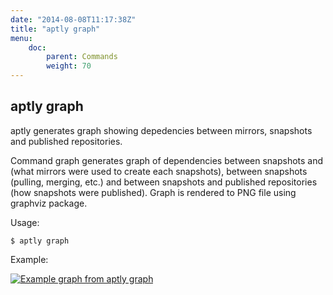 ```yaml
---
date: "2014-08-08T11:17:38Z"
title: "aptly graph"
menu:
    doc:
        parent: Commands
        weight: 70
---
```


aptly graph
-----------

aptly generates graph showing depedencies between mirrors, snapshots and
published repositories.
 

Command graph generates graph of dependencies between snapshots and
(what mirrors were used to create each snapshots), between snapshots
(pulling, merging, etc.) and between snapshots and published
repositories (how snapshots were published). Graph is rendered to PNG
file using graphviz package.

Usage:

    $ aptly graph

Example:

<a href="/img/graphfull.png"><img src="/img/graph.png" alt="Example graph from aptly graph" class="img-responsive"></a>
 